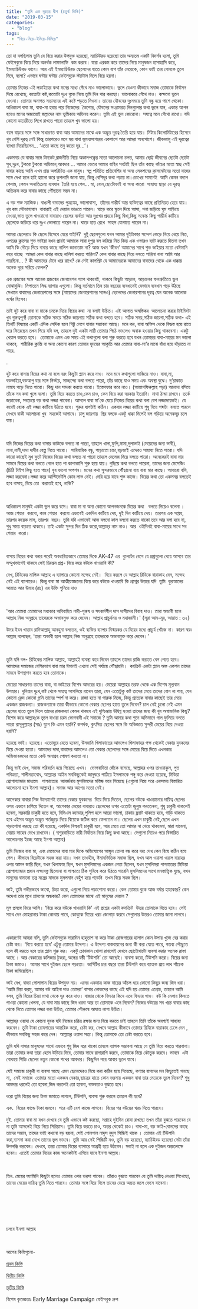 ```yaml
---
title: "তুমি এক দূরতর দ্বীপ (চতুর্থ কিস্তি)"
date: "2019-03-15"
categories: 
  - "blog"
tags: 
  - "বিয়ে-নিয়ে-ইনিয়ে-বিনিয়ে"
---
```


তো যা বলছিলাম তুমি যে বিয়ে করার উপযুক্ত হয়েছো, ম্যাচিউরড হয়েছো তার অন্যতম একটি নিদর্শন হলো, তুমি ফেইসবুকে বিয়ে নিয়ে অনর্থক লাফালাফি  কম করবে। যারা এরকম করে তাদের নিয়ে মানুষজন হাসাহাসি করে, ইমম্যাচিউরড ভাবে। আর এই ইমম্যাচিউরড ছেলেদের হাতে কোন বাপ তাঁর মেয়েকে, কোন ভাই তার বোনকে তুলে দিবে, বলো? এভাবে ঘন্টায় ঘন্টায় ফেইসবুকে স্ট্যাটাস দিলে বিয়ে হয়না।

তোমার নিজের এই লড়াইয়ের কথা মনের মধ্যে গেঁথে নাও ভালোভাবে। ভুলে যেওনা কীভাবে সমাজ তোমাকে নির্বাসন দিয়ে রেখেছে, কতোটা কষ্ট,কতোটা দুঃখ বুকে নিয়ে তুমি দিন পার করছো। ভালোকরে গেঁথে নাও। কক্ষনো ভুলে যেওনা। তোমার অনাগত সন্তানদের এই কষ্টে পড়তে দিওনা। তাদের যৌবনের দুঃসময়ে তুমি বন্ধু হয়ে পাশে থেকো। অধিকাংশ বাবা মা, বাবা-মা হবার পরে নিজেদের  কৈশোর, যৌবনের সংগ্রামরত দিনগুলোর কথা ভুলে যান, একান্ত আপন হয়েও মনের অজান্তেই জল্লাদের নাম ভূমিকায় অভিনয় করেন। তুমি এই ভুল কোরোনা। সযত্নে মনে গেঁথো রাখো। যদি কোনো ডায়েরীতে লিখে রাখতে পারো তাহলে খুব ভালো হয়।

বয়স বাড়ার সঙ্গে সঙ্গে সাধারণত বাবা আর আমাদের মাঝে এক অদ্ভূত দূরত্ব তৈরি হয়ে যায়। মিটার কিলোমিটারের হিসেবে খুব বেশি দূরত্ব নেই কিন্তু তারপরেও মনে হয় বাবা ভূমধ্যসাগরের একপাশে আর আমরা অন্যপাশে। জীবনবাবু এই দূরত্বের ব্যাখ্যা দিয়েছিলেন... ‘এতো কাছে তবু কতো দূর...’।

একসময় যে বাবার সঙ্গে ক্রিকেট,রাজনীতি নিয়ে অকালপক্ক্বের মতো আলোচনা চলত, আমার ছোট্ট জীবনের ছোটো ছোটো সুখ,দুঃখ, টুকরো টুকরো অভিমান,আবদার ... আমার ভেতর আমার বাহির সবটাই ছিল তাঁর কাছে কাঁচের মতো স্বচ্ছ সেই বাবার কাছে আমি এখন প্রায় অপরিচিত এক মানুষ। স্বল্প পরিচিত প্রতিবেশির বা অন্য সেকশনের ক্লাসমেটদের মতো যাদের সঙ্গে দেখা হলে হাই হ্যালো করে কুশলাদি জানা যায়, কিন্তু বেশিদূর কথা গড়ায় না।চোখের সামনেই  আমি কেমন বদলে গেলাম, কেমন অনাতিক্রম্য ব্যবধান  তৈরি হয়ে গেল... মা, বোন,ছোটোভাই বা অন্য কারো  সাহায্য ছাড়া যে দূরত্ব  অতিক্রম করে বাবার কাছে পৌঁছানো সম্ভব না।

এ বড় শক্ত ম্যাজিক। বাঙালী বাবাদের পুত্রস্নেহ, ভালোবাসা,  তাঁদের গাম্ভীর্য আর ব্যক্তিত্বের কাছে প্রতিনিয়ত হেরে যায়।  খুব কম সৌভাগ্যবান  বাবারাই এই দেয়াল ভাঙতে পারেন। ঘাড়ে করে স্কুলে দিয়ে আসা, গলা জড়িয়ে ঘুম পাড়িয়ে দেওয়া,ভাত তুলে খাওয়ানো বাবারাও ছেলের ব্যর্থতা আর দুঃখের প্রহরে কিছু দ্বিধা,কিছু সঙ্কোচ কিছু গাম্ভীর্য কাটিয়ে ছেলেকে জড়িয়ে ধরে দুঃখ ভোলাতে পারেন না। ঘাড়ে হাত রেখে  সাহস যোগাতে পারেন না।

আমরা ছেলেরাও কি ছেলে হিসেবে হেরে যাইনি?  দুষ্টু ছেলেগুলো যখন আমার দুইটাকার সন্দেশ কেড়ে নিয়ে খেয়ে নিত, ওপরের ক্লাসের শুভ ভাইয়া যখন প্রায়ই আমাকে সারা দুপুর বল করিয়ে নিত কিন্ত এক ওভারও ব্যাট করতে দিতনা তখন আমি কি দৌড়ে গিয়ে বাবার কাছে নালিশ জানাতাম না? আজ যখন ‘জীবন’ আমাদের সাথে শুভ ভাইয়ার মতো বেঈমানি করে যাচ্ছে  আমরা কেন বাবার কাছে নালিশ করতে পারিনা? কেন বাবার কাছে গিয়ে বলতে পারিনা বাবা আমি আর পারছিনা... ? কী আমাদের টেনে ধরে রাখে? কে সেই কালপ্রিট যে আমাদেরকে আমাদের বাবাদের থেকে এক ধাক্কায় অনেক দূরে সরিয়ে ফেলল?

এক প্রজন্মের সঙ্গে আরেক প্রজন্মের জেনারেশন গ্যাপ থাকবেই, থাকবে কিছুটা আড়াল, আড়ালের ফলশ্রুতিতে ভুল বোঝাবুঝি। নিপাতনে সিদ্ধ ব্যাপার এগুলো। কিন্তু বর্তমানে তিন চার বছরের ব্যবধানেই যেভাবে ব্যবধান গড়ে উঠছে সেখানে বাবাদের জেনারেশনের সঙ্গে (মায়েদের জেনারেশনের সঙ্গেও) ছেলেদের জেনারশনের দূরত্ব যেন অনেক আলোক বর্ষের হিসেব।

তাই হুট করে বাবা বা মাকে চমকে দিয়ে বিয়ের কথা  না বলাই উচিত। এই আপাত অস্বস্তিকর  আলোচনা করার টাইমিংটা খুব গুরুত্বপূর্ণ! তোমাকে সঠিক সময়ে সঠিক জায়গায় সঠিক কথা বলতে হবে। সঠিক সময়,সঠিক জায়গা,সঠিক কথা- এই তিনটি বিষয়ের একটি এদিক সেদিক হলে গিট্টু লেগে যাবার সম্ভাবনা আছে। মনে কর, বাবা অফিস থেকে বিদ্ধস্ত হয়ে রাতে ঘরে ফিরেছেন তখন গিয়ে যদি বল, তাহলে দুই একটা লাঠি তোমার পিঠে ভাংলেও অবাক হওয়ার কিছু থাকবেনা। একটু খেয়াল করতে হবে।  তোমাকে এমন এক সময় এই কথাগুলো বলা শুরু করতে হবে যখন তোমারর বাবা-মায়ের মন ভালো থাকবে,  শারীরিক ক্লান্তি বা অন্য কোনো কারণ তোমার হৃদয়ের আকুতি আর তোমার বাবা-মা’র মাঝে বাঁধা হয়ে দাঁড়াতে না পারে.

.

হুট করে বাসায় বিয়ের কথা না বলে বরং কিছুটা প্ল্যান করে নাও। মনে মনে কথাগুলো সাজিয়ে নাও। বাবা,মা,  বড়ভাইয়া,বড়আপু যার সঙ্গে নির্ভয়ে, সাচ্ছন্দ্যে কথা বলতে পারো, তাঁর কাছে যাও সময় এবং অবস্থা বুঝে। দু’রাকাত নামায পড়ে নিতে পারো। কিছু দান সাদকা করতে পারো। ইস্তেগফার করে নাও। (আস্তাগফিরুল্লাহ পড়া) আলাদা বসিয়ে তাঁকে সব কথা খুলে বলো। তুমি বিয়ে করতে চাও,কেন চাও, কেন বিয়ে করা দরকার ইত্যাদি। মাথা ঠান্ডা রাখবে। তর্কে জড়াবেনা, সবচেয়ে বড় কথা লজ্জা পাবেনা। আসলে বাবা মা’কে যেয়ে নিজের বিয়ের কথা বলা বেশ লজ্জাদায়কই। যে করেই হোক এই লজ্জা কাটিয়ে উঠতে হবে। শুরুর ধাপটাই কঠিন। একবার লজ্জা কাটিয়ে শুধু বিয়ে শব্দটা  বলতে পারলে দেখবে বাকী আলোচনা খুব  সহজেই আগাবে। ঢালু জায়গায়  স্থির বলকে একটু ধাক্কা দিলেই বল গড়িয়ে অনেকদূর চলে যায়।

 

যদি নিজের বিয়ের কথা বাসার কাউকে বলতে না পারো, তাহলে খালা,ফুপি,মামা,দুলাভাই (মেয়েদের জন্য ভাবী), নানা,নানী,দাদা দাদীর হেল্প নিতে পারো।  পারিবারিক বন্ধু, পাড়াতো চাচা,বড়ভাই এদেরও সাহায্য নিতে পারো। যদি কারো কাছেই মুখ ফুটে নিজের বিয়ের কথা বলতে না পারো তাহলে মেসেজ দিয়ে বলতে পারো। অনেকেরই বাবা মার সামনে বিয়ের কথা বলতে গেলে হাত পা কাপাকাপি শুরু হয়ে যায়। গুছিয়ে কথা বলতে পারেনা, তাদের জন্য মেসেজিং (চিঠি টাইপ কিছু হতে পারে) খুব ভালো অপশন। মনের কথা সুন্দরভাবে পৌঁছানো যায় বাবা মার কাছে। আবারো বলি, লজ্জা করবেনা।লজ্জা করে আল্টিমেটলি কোন লাভ নেই। দেরি হয়ে যাবে শুভ কাজে। বিয়ের কথা তো একসময় বলতেই হবে বাসায়, বিয়ে তো  করতেই হবে, নাকি?

 

অধিকাংশ মানুষই একটা ভুল করে বসে। বাবা মা বা অন্য কোনো আপনজনকে বিয়ের কথা   বলতে গিয়েও বলেনা । আজ শেয়ার  করবো, কাল শেয়ার  করবো এভাবেই একদিন কাটিয়ে দেয়, দুই দিন কাটিয়ে দেয়। তারপর এক সপ্তাহ, তারপর কয়েক মাস, তারপর  বছর। তুমি যদি এভাবেই আজ বলবো কাল বলবো করতে থাকো তবে আর বলা হবে না, শুধু সময় বাড়তে থাকবে। তাই একটা সুন্দর দিন ঠিক করো,আল্লাহ্‌র নাম নাও। আর  ওইদিনই বাবা-মায়ের সাথে সব শেয়ার  করো।

 

বাসায় বিয়ের কথা বলার পরেই অবধারিতভাবে তোমার দিকে AK-47 এর  বুলেটের বেগে যে প্রশ্নগুলো ধেয়ে আসবে তার সম্মুখভাগেই থাকবে সেই চিরন্তন প্রশ্ন- বিয়ে করে বউকে খাওয়াবি কী?

দেখ, রিযিকের মালিক আল্লাহ এ ব্যাপারে কোনো সন্দেহ নেই।  বিয়ে করলে যে আল্লাহ রিযিকে বারাকাহ দেন, সন্দেহ নেই এই ব্যাপারেও। কিন্তু বাবা মা আত্মীয়স্বজনের বিয়ে করে বউকে খাওয়াবি কি প্রশ্নের উত্তরে যদি  তুমি  কুরআনের আয়াত আর উমার (রাঃ) এর উক্তি শুনিয়ে দাও

 

'আর তোমরা তোমাদের মধ্যকার অবিবাহিত নারী-পুরুষ ও সৎকর্মশীল দাস দাসীদের বিবাহ দাও। তারা অভাবী হলে আল্লাহ নিজ অনুগ্রহে তাদেরকে অভাবমুক্ত করে দেবেন। আল্লাহ প্রাচুর্যময় ও মহাজ্ঞানী।' \{সূরা আন-নূর, আয়াত : ৩২\}

উমর ইবন খাত্তাব রাদিআল্লাহু আনহুমা বলতেন, ওই ব্যক্তির ব্যাপার বিস্ময়কর যে বিয়ের মধ্যে প্রাচুর্য খোঁজে না। কারণ স্বয়ং আল্লাহ বলেছেন, ‘তারা অভাবী হলে আল্লাহ নিজ অনুগ্রহে তাদেরকে অভাবমুক্ত করে দেবেন।’

 

তুমি যদি বল- রিযিকের মালিক আল্লাহ, আল্লাহই ব্যবস্থা করে দিবেন তাহলে তাদের রাজি করাতে বেগ পেতে হবে। আমাদের সমাজের বেশিরভাগ বাবা মার ঈমানই এখনো সেই পর্যায়ে পৌঁছায়নি।  কংক্রিট একটা প্ল্যান অফ একশন তাদের সামনে উপস্থাপন করতে হবে তোমাকে।

মেয়েরা সাধারণত তাদের বাবা, বা ভাইয়ের বিশেষ আদরের হয়। মেয়েরা আল্লাহর তরফ থেকে এক বিশেষ মূল্যবান উপহার। দুনিয়ার দুঃখ,কষ্ট থেকে সযত্নে আগলিয়ে রাখেন তারা, যেন এতোটুকু কষ্ট তাদের মেয়ে তাদের বোন না পায়, যেন কোনো ক্লেদ কোনো গ্লানি তাদের স্পর্শ না করে। রাজা হতে না পারুক নিজে, কিন্তু প্রত্যেক বাবার কাছেই তার মেয়ে একজন রাজকন্যা। রাজকন্যাকে তারা কীভাবে কোনো বেকার ছেলের হাতে তুলে দিবেন? চাল নেই চুলো নেই এমন ছেলের হাতে তুলে দিলে তাদের রাজকন্যা কেমন থাকবে এই দুশ্চিন্তায় উদ্বিগ্ন হওয়া তাদের জন্য কী খুব অস্বাভাবিক কিছু? বিশেষ করে আল্লাহ্‌কে ভুলে যাওয়া চরম ভোগবাদী এই সমাজে ? তুমি আমার কথা শুনে অভিমানে গাল ফুলিয়ে বলতে পারো রাসূলুল্লাহর (সাঃ) যুগে কি এমন হয়নি? কপর্দক, কুৎসিত ছেলের সঙ্গে কি অভিজাত সুন্দরী মেয়ের বিয়ে দেওয়া হয়নি?

হয়েছে ভাই। হয়েছে। এতোদূরে যেতে হবেনা, উসমানি খিলাফাতের আমলেও খিলাফাহর পক্ষ থেকেই বেকার যুবকদের বিয়ে দেওয়া হতো। আমাদের দাদা,বাবাদের আমলেও তো বেকার ছেলেদের সঙ্গে মেয়ের বিয়ে দিতে এখনকার অভিভাবকদের মতো কেউ অনাগ্রহ পোষণ করতো না।

কিন্তু ভাই দেখ, সমাজ পরিবর্তন হয়ে গিয়েছে এখন।  ভোগবাদিতা জেঁকে বসেছে, আল্লাহর ওপর তাওয়াক্কুল, পুত পবিত্রতা, শালীনতাবোধ, আল্লাহর আইন সবকিছুকেই জাদুঘরে পাঠিয়ে ইসলামকে পঙ্গু করে দেওয়া হয়েছে, মিডিয়া প্রোপাগ্যান্ডার মাধ্যমে   পাশ্চাত্যের  আবর্জনায় মুসলিমদের মস্তিষ্ক ভরে গিয়েছে (এগুলো নিয়ে পরে একসময় বিস্তারিত আলোচনা হবে ইনশা আল্লাহ)। সমাজ আর আগের মতো নেই।

আগেকার বাবারা নিজ উদ্যোগেই তাদের বেকার যুবকদের  বিয়ে দিয়ে দিতেন, ছেলের বউকে খাওয়ানোর দায়িত্ব ছেলের ওপর এভাবে চাপিয়ে দিতেন না, আগেকার মেয়ের বাবারাও ছেলেদের ওপর এতোটা জুলুম করতেননা, শুধু চাকুরী থাকলেই হবেনা, সরকারি চাকুরী হতে হবে, বিসিএস ক্যাডার,পুলিশ হলে আরো ভালো, ঢাকায় ফ্ল্যাট থাকতে হবে, গাড়ি থাকতে হবে এইসব অদ্ভূত অদ্ভূত শর্তজুড়ে দিয়ে বিয়েকে জটিল করে ফেলতেন না। ছেলের এখন চাকুরী নেই,ছেলে এখন পড়াশোনা করছে তো কী হয়েছে, একদিন নিশ্চয়ই চাকুরী হবে, আর মেয়ে তো আমার না খেয়ে থাকবেনা, মারা যাবেনা, বেয়ায় সাহেব দেখে রাখবেন। ( শ্বশুরবাড়িতে নারী নির্যাতন নিয়ে কিছু কথা আছে। সেগুলো নিয়েও পরে বিস্তারিত আলোচনার ইচ্ছে আছে ইনশা আল্লাহ)

তুমি নিজের বাবা মা, এবং মেয়েদের বাবা মার দিকে অভিযোগের আঙ্গুল তোলা বন্ধ করে বরং দেখ কেন বিয়ে কঠিন হয়ে গেল। কীভাবে বিয়েটাকে সহজ করা যায়। যখন তাওহীদ, ঈমানভিত্তিক সমাজ ছিল, যখন আল ওয়ালা ওয়াল বারাহর ওপর আমল জারি ছিল, যখন খিলাফাহ ছিল, যখন মুসলিমদের একজন নেতা ছিলেন, যখন মুসলিমরা পাশ্চাত্যের মিডিয়া প্রোপাগ্যান্ডার প্রধান লক্ষ্যবস্তু ছিলোনা বা পাশ্চাত্য ঠিক সুবিধে করে উঠতে পারেনি মুসলিমদের সাথে মনস্তাত্ত্বিক যুদ্ধে, যখন মানুষের বানানো তন্ত্র মন্ত্রের মাদকে মুসলমান বেহুঁশ হয়ে পড়েনি  তখন বিয়ে সহজ ছিল।

ভাই, তুমি গভীরভাবে ভাবো, চিন্তা করো, এগুলো নিয়ে পড়াশোনা করো। কেন তোমার বুকে আজ বর্ষার হাহাকার? কেন অদেখা তার মুখে শ্রাবণের অন্ধকার? কেন তোমাদের মাঝে এই মানুষের দেয়াল ?

মূল প্রসঙ্গে ফিরে আসি। ‘বিয়ে করে বউকে খাওয়াবি কি’ এই প্রশ্নের একটা কনক্রিট  উত্তর তোমাকে দিতে হবে। সেই সাথে দেন মোহরানার টাকা কোথায় পাবে, কোত্থুকে বিয়ের খরচ জোগাড় করবে সেগুলোর উত্তরও তোমার জানা লাগবে।

 

একারণেই আমরা বলি, তুমি ফেইসবুকে সারাদিন হাহুতাশ না করে টাকা রোজগারের হালাল কোন উপায় খুজে বের করার চেষ্টা কর। ‘বিয়ে করতে হবে’ এটুকু তোমার উদ্দেশ্য। এ উদ্দেশ্য বাস্তবায়নের জন্য কী করা যেতে পারে, গন্তব্য পৌছুতে হলে কী করতে হবে তার প্ল্যান শুরু কর। একটু চোখকান খোলা রাখলেই দেখবে ছোটোখাটো ব্যবসা করার অনেক রাস্তা আছে । আর বেকারের কলিজার টুকরা, অন্ধের যষ্ঠী ‘টিউশনি’ তো আছেই। ব্যবসা করো, টিউশনি করো। বিয়ের জন্য টাকা জমাও।  আমার সাথে দুইজন ছেলে পড়তো। ভার্সিটির চার বছরে তারা টিউশনি করে ব্যাংকে প্রায় লাখ পাঁচেক টাকা জমিয়েছিল।

ভাই দেখ, বাচ্চা পোলাপান বিয়ের উপযুক্ত নয়। এদের একমাত্র কাজ মায়ের আঁচল ধরে কোনো কিছুর জন্য জিদ ধরা। ‘আমি বিয়া করমু, আমার বউ আইনা দাও তোমরা’ বাসার লোকদের কাছে এই যদি হয় তোমার এপ্রোচ, তাহলে আমি বলব, তুমি বিয়ের চিন্তা মাথা থেকে দূর করে দাও। বাজার থেকে ফিডার কিনে এনে ফিডার খাও। বউ কি মেলায় কিনতে পাওয়া কোনো খেলনা, যে বাবা মার কাছে জিদ ধরবা আর তা তোমাকে এনে দিবেন? নিজের বউয়ের সব খরচ বাবার কাছ থেকে নিতে তোমার লজ্জা করা উচিত, তোমার পৌরুষে আঘাত লাগা উচিত।

আল্লাহ্‌র ওয়াদা যে কোনো যুবক যদি নিজের চরিত্র রক্ষার জন্য বিয়ে করতে চাই তাহলে তিনি তাঁকে অবশ্যই সাহায্য করবেন। তুমি টাকা রোযগারের আন্তরিক করো, চেষ্টা কর, দেখবে আল্লাহ কীভাবে তোমার রিযিকে বারাকাহ ঢেলে দেন , কীভাবে সবকিছু সহজ করে দেন। আল্লাহ্‌র ওয়াদা সত্য। কিন্তু তোমাকে তো চেষ্টা করতে হবে।

তুমি যদি বাসার মানুষদের সাথে এভাবে শুধু জিদ ধরে থাকো তাহলে ব্যাপক সম্ভাবনা আছে যে তুমি বিয়ে করতে পারবানা। তারা তোমার কথা তারা হেসে উড়িয়ে দিবে, তোমার সাথে রাগারাগি করবে, তোমাকে নিয়ে কৌতুক করবে। ভাববে  এটা বোধহয় পিচ্চি ছেলের নতুন কোনো শখের আবদার। কিছুদিন পরে আবার ভুলে যাবে।

যেই সমাজে চাকুরী বা ব্যবসা আছে এমন ছেলেদেরও বিয়ে করা কঠিন হয়ে গিয়েছে, কণ্যার বাপদের মন কিছুতেই গলছে না,  সেই সমাজে  তোমার মতো একজন বেকার,ছাত্রের হাতে কোন ভরসায় একজন বাবা তার মেয়েকে তুলে দিবেন? শুধু আবদার ধরলেই তো হবেনা,জিদ করলেই তো হবেনা, বাস্তবতাও বুঝতে হবে।

ধরো তুমি বিয়ের জন্য টাকা জমাতে লাগলে, টিউশনি, ব্যবসা শুরু করলে তাহলে কী হবে?

এক.  বিয়ের ফান্ডে টাকা জমবে। পরে এটি বেশ কাজে লাগবে। বিয়ের পর বউয়ের খরচ দিতে পারবে।

দুই. তোমার বাবা মা যখন দেখবে যে তুমি এভাবে কষ্ট করছো, সপ্তাহে দুইদিন রোযা রাখছো তখন তাঁরা বুঝতে পারবেন যে না তুমি আসলেই বিয়ে নিয়ে সিরিয়াস। তুমি বিয়ে করতে চাও, অন্তর থেকেই চাও। বাবা-মা, বড় ভাই-বোনদের কাছে তাদের সন্তান, তাদের ভাই কখনো বড় হয়না, সেই গোলগাল নাদুস নুদুস পিচ্চিই থাকে । তোমার এই টিউশনি করা,ব্যসসা করা দেখে তাদের ভুল ভাংবে। তুমি আর সেই পিচ্চিটি নও, তুমি বড় হয়েছো, ম্যাচিউরড হয়েছো সেটা তাঁরা উপলব্ধি করবেন। দেখবে, তারা তোমার বিয়ের ব্যাপারে আগ্রহী হয়ে উঠবেন। সবাই না হলে এক দুইজন অন্ততপক্ষে হবেন। এতেই তোমার বিয়ের কাজ অনেকটাই এগিয়ে যাবে ইনশা আল্লাহ।

 

তিন. মেয়ের ফ্যামিলি কিছুটা হলেও তোমার ওপর ভরসা পাবেন। তাঁরাও বুঝতে পারবেন যে তুমি দায়িত্ব নেওয়া শিখেছো, তাদের মেয়ের দায়িত্ব তুমি নিতে পারবে। তোমার সঙ্গে বিয়ে দিলে তাদের মেয়ে অন্তত জলে ভেসে যাবেনা।

 

 

 

চলবে ইনশা আল্লাহ

 

আগের কিস্তিগুলো-

[প্রথম কিস্তি](https://cms.lostmodesty.com/2019/02/তুমি_এক_দূরতর_দ্বীপ-প্রথম/)

[দ্বিতীয় কিস্তি](https://cms.lostmodesty.com/2019/02/তুমি-এক-দূরতর-দ্বীপ-দ্বিত/)

[তৃতীয় কিস্তি](https://cms.lostmodesty.com/2019/03/durotordip3/)

বিশেষ কৃতজ্ঞতাঃ Early Marriage Campaign ফেইসবুক গ্রুপ
